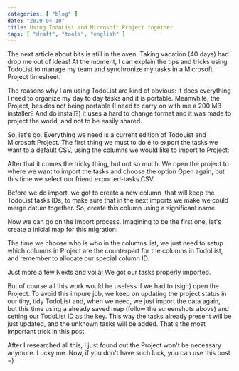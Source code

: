 ```yaml
---
categories: [ "blog" ]
date: "2010-04-10"
title: Using TodoList and Microsoft Project together
tags: [ "draft", "tools", "english" ]
---
```

The next article about bits is still in the oven. Taking vacation (40 days) had drop me out of ideas! At the moment, I can explain the tips and tricks using  TodoList to manage my team and synchronize my tasks in a Microsoft Project timesheet.

The reasons why I am using TodoList are kind of obvious: it does everything I need to organize my day to day tasks and it is portable. Meanwhile, the Project, besides not being portable (I need to carry on with me a 200 MB installer? And do install?) it uses a hard to change format and it was made to project the world, and not to be easily shared.

So, let's go. Everything we need is a current edition of TodoList and Microsoft Project. The first thing we must to do é to export the tasks we want to a default CSV, using the columns we would like to import to Project:



After that it comes the tricky thing, but not so much. We open the project to where we want to import the tasks and choose the option Open again, but this time we select our friend exported-tasks.CSV.


Before we do import, we got to create a new column  that will keep the TodoList tasks IDs, to make sure that in the next imports we make we could merge datum together. So, create this column using a significant name.

Now we can go on the import process. Imagining to be the first one, let's create a inicial map for this migration:


The time we choose who is who in the columns list, we just need to setup which columns in Project are the counterpart for the columns in TodoList, and remember to allocate our special column ID.



Just more a few Nexts and voilà! We got our tasks properly imported.



But of course all this work would be useless if we had to (sigh) open the Project. To avoid this impure job, we keep on updating the project status in our tiny, tidy TodoList and, when we need, we just import the data again, but this time using a already saved map (follow the screenshots above) and setting our TodoList ID as the key. This way the tasks already present will be just updated, and the unknown tasks will be added. That's the most important trick in this post.




After I researched all this, I just found out the Project won't be necessary anymore. Lucky me. Now, if you don't have such luck, you can use this post =)

